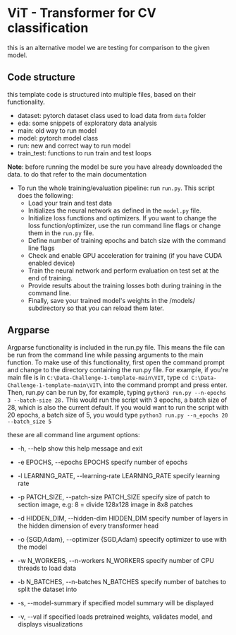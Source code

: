 # ViT - Transformer for CV classification
this is an alternative model we are testing for comparison to the given model.

## Code structure
this template code is structured into multiple files, based on their functionality.
- dataset: pytorch dataset class used to load data from ```data``` folder
- eda: some snippets of exploratory data analysis
- main: old way to run model
- model: pytorch model class
- run: new and correct way to run model
- train_test: functions to run train and test loops

**Note**: before running the model be sure you have already downloaded the data. to do that refer to the main documentation

- To run the whole training/evaluation pipeline: run ```run.py```. This script does the following:
  - Load your train and test data
  - Initializes the neural network as defined in the ```model.py``` file.
  - Initialize loss functions and optimizers. If you want to change the loss function/optimizer, use the run command line flags or change them in the ```run.py``` file.
  - Define number of training epochs and batch size with the command line flags
  - Check and enable GPU acceleration for training (if you have CUDA enabled device)
  - Train the neural network and perform evaluation on test set at the end of training.
  - Provide results about the training losses both during training in the command line.
  - Finally, save your trained model's weights in the /models/ subdirectory so that you can reload them later.

## Argparse
Argparse functionality is included in the run.py file. This means the file can be run from the command line while passing arguments to the main function.
To make use of this functionality, first open the command prompt and change to the directory containing the run.py file.
For example, if you're main file is in ```C:\Data-Challenge-1-template-main\VIT```,
type ```cd C:\Data-Challenge-1-template-main\VIT\``` into the command prompt and press enter.
Then, run.py can be run by, for example, typing ```python3 run.py --n-epochs 3 --batch-size 28.```
This would run the script with 3 epochs, a batch size of 28, which is also the current default.
If you would want to run the script with 20 epochs, a batch size of 5, you would type ```python3 run.py --n_epochs 20 --batch_size 5```

these are all command line argument options:

- -h, --help                                           show this help message and exit
- -e EPOCHS, --epochs EPOCHS                           specify number of epochs

- -l LEARNING_RATE, --learning-rate LEARNING_RATE      specify learning rate
- -p PATCH_SIZE, --patch-size PATCH_SIZE             specify size of patch to section image, e.g: 8 = divide 128x128 image in 8x8 patches
- -d HIDDEN_DIM, --hidden-dim HIDDEN_DIM             specify number of layers in the hidden dimension of every transformer head
- -o {SGD,Adam}, --optimizer {SGD,Adam}              speecify optimizer to use with the model
- -w N_WORKERS, --n-workers N_WORKERS                specify number of CPU threads to load data
- -b N_BATCHES, --n-batches N_BATCHES                specify number of batches to split the dataset into
- -s, --model-summary                                if specified model summary will be displayed
- -v, --val                                          if specified loads pretrained weights, validates model, and displays visualizations
